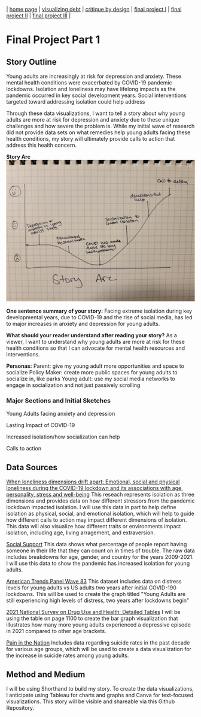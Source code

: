 | [home page](https://cmustudent.github.io/tswd-portfolio-templates/) | [visualizing debt](visualizing-government-debt) | [critique by design](critique-by-design) | [final project I](final-project-part-one) | [final project II](final-project-part-two) | [final project III](final-project-part-three) |

# Final Project Part 1 

## Story Outline
Young adults are increasingly at risk for depression and anxiety. These mental health conditions were exacerbated by COVID-19 pandemic lockdowns. Isolation and loneliness may have lifelong impacts as the pandemic occurred in key social development years. Social interventions targeted toward addressing isolation could help address 

Through these data visualizations, I want to tell a story about why young adults are more at risk for depression and anxiety due to these unique challenges and how severe the problem is. While my initial wave of research did not provide data sets on what remedies help young adults facing these health conditions, my story will ultimately provide calls to action that address this health concern. 

**Story Arc**
![Story Arc](story-arc.jpeg)

**One sentence summary of your story:**
Facing extreme isolation during key developmental years, due to COVID-19 and the rise of social media, has led to major increases in anxiety and depression for young adults. 

**What should your reader understand after reading your story?**
As a viewer, I want to understand why young adults are more at risk for these health conditions so that I can advocate for mental health resources and interventions.

**Personas:** 
Parent: give my young adult more opportunities and space to socialize
Policy Maker: create more public spaces for young adults to socialize in, like parks
Young adult: use my social media networks to engage in socialization and not just passively scrolling

### Major Sections and Initial Sketches

Young Adults facing anxiety and depression

Lasting Impact of COVID-19

Increased isolation/how socialization can help


Calls to action


## Data Sources
[When loneliness dimensions drift apart: Emotional, social and physical loneliness during the COVID-19 lockdown and its associations with age, personality, stress and well-being](https://onlinelibrary-wiley-com.cmu.idm.oclc.org/doi/full/10.1002/ijop.12772) This reseach represents isolation as three dimensions and provides data on how different stressors from the pandemic lockdown impacted isolation. I will use this data in part to help define isolation as physical, social, and emotional isolation, which will help to guide how different calls to action may impact different dimensions of isolation. This data will also visualize how different traits or environments impact isolation, including age, living arragement, and extraversion. 

[Social Support](https://data.oecd.org/healthrisk/social-support.htm) This data shows what percentage of people report having someone in their life that they can count on in times of trouble. The raw data includes breakdowns for age, gender, and country for the years 2009-2021. I will use this data to show the pandemic has increased isolation for young adults. 

[American Trends Panel Wave 83](https://www.pewresearch.org/science/dataset/american-trends-panel-wave-83/) This dataset includes data on distress levels for young adults vs US adults two years after initial COVID-190 lockdowns. This will be used to create the graph titled "Young Adults are still experiencing high levels of distress, two years after lockdowns begin"

[2021 National Survey on Drug Use and Health: Detailed Tables](https://www.samhsa.gov/data/sites/default/files/reports/rpt39441/NSDUHDetailedTabs2021/NSDUHDetailedTabs2021/NSDUHDetailedTabs2021.pdf) I will be using the table on page 1100 to create the bar graph visualization that illustrates how many more young adults experienced a depressive episode in 2021 compared to other age brackets.

[Pain in the Nation](https://www.tfah.org/wp-content/uploads/2022/05/TFAH_2022_PainIntheNation_Fnl.pdf) Includes data regarding suicide rates in the past decade for various age groups, which will be used to create a data visualization for the increase in suicide rates among young adults.

## Method and Medium

I will be using Shorthand to build my story. To create the data visualizations, I anticipate using Tableau for charts and graphs and Canva for text-focused visualizations. This story will be visible and shareable via this Github Repository.